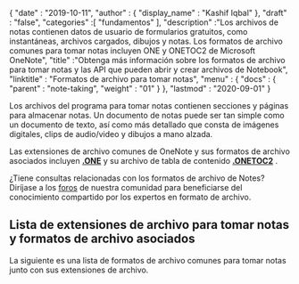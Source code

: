 {
  "date" : "2019-10-11",
  "author" : {
    "display_name" : "Kashif Iqbal"
},
  "draft" : "false",
  "categories" :[ "fundamentos" ],
  "description" :"Los archivos de notas contienen datos de usuario de formularios gratuitos, como instantáneas, archivos cargados, dibujos y notas. Los formatos de archivo comunes para tomar notas incluyen ONE y ONETOC2 de Microsoft OneNote",
  "title" :"Obtenga más información sobre los formatos de archivo para tomar notas y las API que pueden abrir y crear archivos de Notebook",
  "linktitle" : "Formatos de archivo para tomar notas",
  "menu" : {
    "docs" : {
      "parent" : "note-taking",
      "weight" : "01"
}
},
  "lastmod" : "2020-09-01"
}

Los archivos del programa para tomar notas contienen secciones y páginas para almacenar notas. Un documento de notas puede ser tan simple como un documento de texto, así como más detallado que consta de imágenes digitales, clips de audio/video y dibujos a mano alzada.

Las extensiones de archivo comunes de OneNote y sus formatos de archivo asociados incluyen **[.ONE](/es/note-taking/one/)** y su archivo de tabla de contenido **[.ONETOC2](/es/note-taking/onetoc2/)** .

¿Tiene consultas relacionadas con los formatos de archivo de Notes? Diríjase a los [foros](https://forum.fileformat.com/c/note-taking/23) de nuestra comunidad para beneficiarse del conocimiento compartido por los expertos en formato de archivo.

## Lista de extensiones de archivo para tomar notas y formatos de archivo asociados
La siguiente es una lista de formatos de archivo comunes para tomar notas junto con sus extensiones de archivo.

